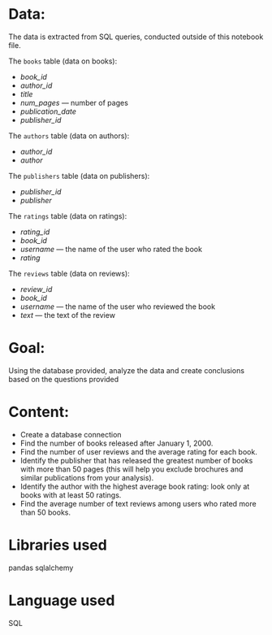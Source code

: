 # Data: 
The data is extracted from SQL queries, conducted outside of this notebook file.

The `books` table (data on books):

- *book_id*
- *author_id*
- *title*
- *num_pages* — number of pages
- *publication_date*
- *publisher_id*


The `authors` table (data on authors):

- *author_id*
- *author*


The `publishers` table (data on publishers):

- *publisher_id*
- *publisher*


The `ratings` table (data on ratings):

- *rating_id*
- *book_id*
- *username* — the name of the user who rated the book
- *rating*


The `reviews` table (data on reviews):

- *review_id*
- *book_id*
- *username* — the name of the user who reviewed the book
- *text* — the text of the review


# Goal:
Using the database provided, analyze the data and create conclusions based on the questions provided

# Content:
- Create a database connection
- Find the number of books released after January 1, 2000.
- Find the number of user reviews and the average rating for each book.
- Identify the publisher that has released the greatest number of books with more than 50 pages (this will help you exclude brochures and similar publications from your analysis).
- Identify the author with the highest average book rating: look only at books with at least 50 ratings.
- Find the average number of text reviews among users who rated more than 50 books.

# Libraries used
pandas
sqlalchemy

# Language used
SQL
